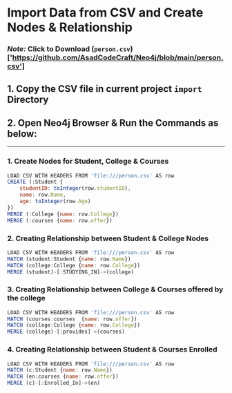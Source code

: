 # Import Data from CSV and Create Nodes & Relationship
### *Note:* Click to Download (`person.csv`)['https://github.com/AsadCodeCraft/Neo4j/blob/main/person.csv']
## 1. Copy the CSV file in current project `import` Directory
## 2. Open Neo4j Browser & Run the Commands as below:
---
### 1. Create Nodes for Student, College & Courses
```javascript
LOAD CSV WITH HEADERS FROM 'file:///person.csv' AS row
CREATE (:Student {
    studentID: toInteger(row.studentID),
    name: row.Name,
    age: toInteger(row.Age)
})
MERGE (:College {name: row.College})
MERGE (:courses {name: row.offer})
```

### 2. Creating Relationship between Student & College Nodes
```javascript
LOAD CSV WITH HEADERS FROM 'file:///person.csv' AS row
MATCH (student:Student {name: row.Name})
MATCH (college:College {name: row.College})
MERGE (student)-[:STUDYING_IN]->(college)
```

### 3. Creating Relationship between College & Courses offered by the college 
```javascript
LOAD CSV WITH HEADERS FROM 'file:///person.csv' AS row
MATCH (courses:courses  {name: row.offer})
MATCH (college:College {name: row.College})
MERGE (college)-[:provides]->(courses)
```

### 4. Creating Relationship between Student & Courses Enrolled
```javascript
LOAD CSV WITH HEADERS FROM 'file:///person.csv' AS row
MATCH (c:Student {name: row.Name})
MATCH (en:courses {name: row.offer})
MERGE (c)-[:Enrolled_In]->(en)
```
